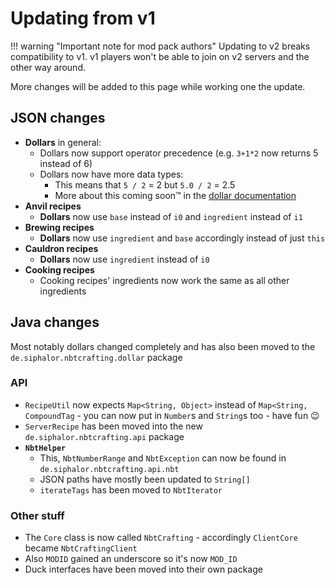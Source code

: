 # Updating from v1

!!! warning "Important note for mod pack authors"
	Updating to v2 breaks compatibility to v1. v1 players won't be able to join on v2 servers and the other way around.

More changes will be added to this page while working one the update.

## JSON changes

- **Dollars** in general:
	- Dollars now support operator precedence (e.g. `3+1*2` now returns 5 instead of 6)
	- Dollars now have more data types:
		- This means that `5 / 2` = 2 but `5.0 / 2` = 2.5
		- More about this coming soon™ in the [dollar documentation](../dynamic-data/dollars)
- **Anvil recipes**
	- **Dollars** now use `base` instead of `i0` and `ingredient` instead of `i1`
- **Brewing recipes**
	- **Dollars** now use `ingredient` and `base` accordingly instead of just `this`
- **Cauldron recipes**
	- **Dollars** now use `ingredient` instead of `i0`
- **Cooking recipes**
	- Cooking recipes' ingredients now work the same as all other ingredients


## Java changes

Most notably dollars changed completely and has also been moved to the `de.siphalor.nbtcrafting.dollar` package
### API

- `RecipeUtil` now expects `Map<String, Object>` instead of `Map<String, CompoundTag` - you can now put in `Number`s and `String`s too - have fun 😉
- `ServerRecipe` has been moved into the new `de.siphalor.nbtcrafting.api` package
- **`NbtHelper`**
	- This, `NbtNumberRange` and `NbtException` can now be found in `de.siphalor.nbtcrafting.api.nbt`
	- JSON paths have mostly been updated to `String[]`
	- `iterateTags` has been moved to `NbtIterator`


### Other stuff

- The `Core` class is now called `NbtCrafting` - accordingly `ClientCore` became `NbtCraftingClient`
- Also `MODID` gained an underscore so it's now `MOD_ID`
- Duck interfaces have been moved into their own package

